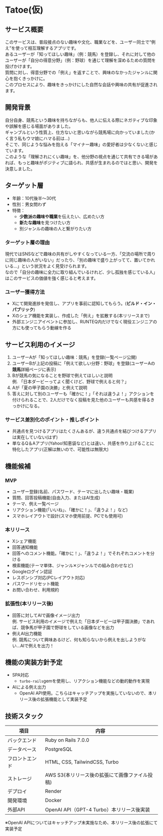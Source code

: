 # Tatoe(仮)

##  サービス概要
このサービスは、普段接点のない趣味や文化、職業などを、ユーザー同士で“例え”を使って相互理解するアプリです。<br>
あるユーザーが「知ってほしい趣味」（例：競馬）を登録し、それに対して他のユーザーが「自分の得意分野」（例：野球）を通じて理解を深めるための質問を投げかけます。<br>
質問に対し、得意分野での「例え」を返すことで、興味のなかったジャンルに関心を抱くきっかけに。<br>
このプロセスにより、趣味をきっかけにした自然な会話や興味の共有が促進されます。

## 開発背景
自分自身、競馬という趣味を持ちながらも、他人に伝える際にネガティブな印象や誤解を感じる場面がありました。<br>
ギャンブルという性質上、仕方ないと思いながら競馬場に向かっていました(かく言う私もウマ娘にハマる前は...)<br>
そこで、同じような悩みを抱える「マイナー趣味」の愛好者は少なくないと感じています。<br>
このような「理解されにくい趣味」を、他分野の視点を通じて共有できる場があれば、もっと趣味がポジティブに語られ、共感が生まれるのではと思い、開発を決意しました。

## ターゲット層
- 年齢：10代後半〜30代
- 性別：男女問わず
- 特徴：
   - **少数派の趣味や職業**を伝えたい、広めたい方
   - **新たな趣味**を見つけたい方
   - 別ジャンルの趣味の人と繋がりたい方

### ターゲット層の理由
現代ではSNSなどで趣味の共有がしやすくなっている一方、「交流の場所で周りに同じ趣味の人がいない」だったり、「別の趣味で盛り上がってて、置いてかれいる...」という状況をよく見受けられます。<br>
なので「自分の趣味に全力に取り組んでいるけれど、少し孤独を感じている人」はこのサービスの価値を強く感じると考えます。

### ユーザー獲得方法
- Xにて開発進捗を発信し、アプリを事前に認知してもらう。(**ビルド・イン・パブリック**)
- Xのシェア機能を実装し、作成した「例え」を拡散する(本リリースまで)
- 外部エンジニアイベントに参加し、RUNTEQ内だけでなく現役エンジニアの方にも使ってもらう動線を作る

## サービス利用のイメージ

1. ユーザーAが「知ってほしい趣味：競馬」を登録(一覧ページ公開)
2. ユーザーBが上記の投稿に「例えて欲しい分野：野球」を登録(ユーザーAの**競馬**詳細ページに表示)
3. Bが競馬の気になることを野球で例えてほしいと説明<br>
   例. 「日本ダービーってよく聞くけど、野球で例えると何？」
4. Aが「夏の甲子園の決勝」と例えて説明
5. 答えに対して別のユーザーも「確かに！」「それは違うよ！」アクションを付けられることで、2人だけでなく投稿を見た他のユーザーも共感を得るきっかけになる。

### サービス差別化のポイント・推しポイント
- 共通点を見つけるアプリはたくさんあるが、違う共通点を結びつけるアプリは実在していない(はず)
- 単なるQ＆Aアプリ(Yahoo!知恵袋など)とは違い、共感を作り上げることに特化したアプリ(正解は無いので、可能性は無限大)

## 機能候補
### MVP
- ユーザー登録(名前、パスワード、テーマに出したい趣味・職業)
- 質問、回答投稿機能(自由入力、またはAI生成)
- テーマ、例え一覧ページ
- リアクション機能(「いいね」、「確かに！」、「違うよ！」など)
- スマホレイアウトで設計(スマホ使用前提、PCでも使用可)

### 本リリース
- Xシェア機能
- 回答通知機能
- 回答へのコメント機能。「確かに！」、「違うよ！」でそれぞれコメントを分ける
- 検索機能(テーマ単体、ジャンル✕ジャンルでの組み合わせなど)
- Googleログイン認証
- レスポンシブ対応(PCレイアウト対応)
- パスワードリセット機能
- お問い合わせ、利用規約

### 拡張性(本リリース後)
- 回答に対してAIで画像イメージ出力<br>
  例. サービス利用のイメージで例えた「日本ダービーは甲子園決勝」であれば、競争馬が甲子園で野球をしている画像などを出力
- 例えAI出力機能<br>
  例. 競馬について興味あるけど、何も知らないから例えを出しようがない...AIで例えを出力！

## 機能の実装方針予定
- SPA対応
   - `turbo-rails`gemを使用し、リアクション機能などの動的動作を実現
- AIによる例え出力
   - OpenAI API使用。こちらはキャッチアップを実施していないので、本リリース後の拡張機能として実装予定


## 技術スタック

| 項目      | 内容                                                   |
| ------- | ---------------------------------------------------- |
| バックエンド  | Ruby on Rails 7.0.0                                  |
| データベース  | PostgreSQL                                           |
| フロントエンド | HTML, CSS, TailwindCSS, Turbo                        |
| ストレージ   | AWS S3(本リリース後の拡張にて画像ファイル投稿)               |
| デプロイ    | Render |
| 開発環境    | Docker |
| 外部API    | OpenAI API（GPT-4 Turbo）本リリース後実装                  |

※OpenAI APIについてはキャッチアップ未実施なため、本リリース後の拡張にて実装予定
